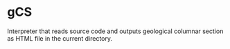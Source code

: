 # gCS
Interpreter that reads source code and outputs geological columnar section as HTML file in the current directory.
